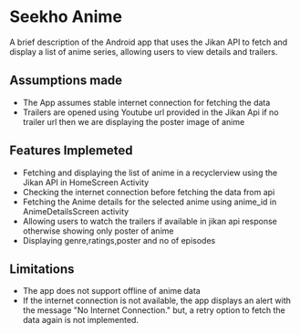 # Seekho Anime
A brief description of the Android app that uses the Jikan API to fetch and display a list of anime series, allowing
users to view details and trailers.

## Assumptions made
- The App assumes stable internet connection for fetching the data
- Trailers are opened using Youtube url provided in the Jikan Api if no trailer url then we are displaying the poster image of anime

## Features Implemeted
- Fetching and displaying the list of anime in a recyclerview using the Jikan API in HomeScreen Activity
-  Checking the internet connection before fetching the data from api
-  Fetching the Anime details for the selected anime using anime_id in AnimeDetailsScreen activity
-  Allowing users to watch the trailers if available in jikan api response otherwise showing only poster of anime
-  Displaying genre,ratings,poster and no of episodes

## Limitations
- The app does not support offline of anime data
-  If the internet connection is not available, the app displays an alert with the message "No Internet Connection." but, a retry option to fetch the data again is not implemented.
